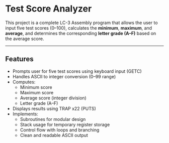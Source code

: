 # Test Score Analyzer

This project is a complete LC-3 Assembly program that allows the user to input five test scores (0–100), calculates the **minimum**, **maximum**, and **average**, and determines the corresponding **letter grade (A–F)** based on the average score.

---

## Features

- Prompts user for five test scores using keyboard input (GETC)
- Handles ASCII to integer conversion (0–99 range)
- Computes:
  - Minimum score
  - Maximum score
  - Average score (integer division)
  - Letter grade (A–F)
- Displays results using TRAP x22 (PUTS)
- Implements:
  - Subroutines for modular design
  - Stack usage for temporary register storage
  - Control flow with loops and branching
  - Clean and readable ASCII output
